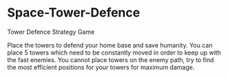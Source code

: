 # Space-Tower-Defence
Tower Defence Strategy Game

Place the towers to defend your home base and save humanity. 
You can place 5 towers which need to be constantly moved in order to keep up with the fast enemies.
You cannot place towers on the enemy path, try to find the most efficient positions for your towers for maximum damage.
